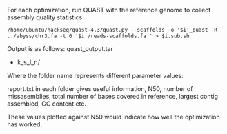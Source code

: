 For each optimization, run QUAST with the reference genome to collect assembly quality statistics

```
/home/ubuntu/hackseq/quast-4.3/quast.py --scaffolds -o '$i'_quast -R ../abyss/chr3.fa -t 6 '$i'/reads-scaffolds.fa ' > $i.sub.sh
```
Output is as follows:
quast_output.tar
- k_s_l_n/

Where the folder name represents different parameter values:

report.txt in each folder gives useful information, N50, number of missasemblies, total number of bases covered in reference, largest contig assembled, GC content etc.

These values plotted against N50 would indicate how well the optimization has worked.


